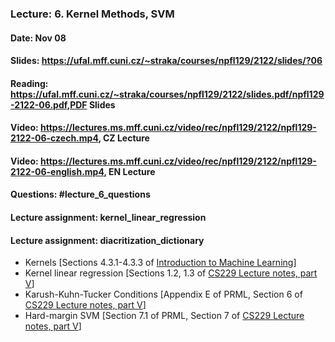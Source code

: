 ### Lecture: 6. Kernel Methods, SVM
#### Date: Nov 08
#### Slides: https://ufal.mff.cuni.cz/~straka/courses/npfl129/2122/slides/?06
#### Reading: https://ufal.mff.cuni.cz/~straka/courses/npfl129/2122/slides.pdf/npfl129-2122-06.pdf,PDF Slides
#### Video: https://lectures.ms.mff.cuni.cz/video/rec/npfl129/2122/npfl129-2122-06-czech.mp4, CZ Lecture
#### Video: https://lectures.ms.mff.cuni.cz/video/rec/npfl129/2122/npfl129-2122-06-english.mp4, EN Lecture
#### Questions: #lecture_6_questions
#### Lecture assignment: kernel_linear_regression
#### Lecture assignment: diacritization_dictionary

- Kernels [Sections 4.3.1-4.3.3 of [Introduction to Machine Learning](https://arxiv.org/pdf/0904.3664v1.pdf)]
- Kernel linear regression [Sections 1.2, 1.3 of [CS229 Lecture notes, part V](http://cs229.stanford.edu/summer2020/cs229-notes3.pdf)]
- Karush-Kuhn-Tucker Conditions [Appendix E of PRML, Section 6 of [CS229 Lecture notes, part V](http://cs229.stanford.edu/summer2020/cs229-notes3.pdf)]
- Hard-margin SVM [Section 7.1 of PRML, Section 7 of [CS229 Lecture notes, part V](http://cs229.stanford.edu/summer2020/cs229-notes3.pdf)]
